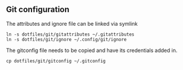 ## Git configuration

The attributes and ignore file can be linked via symlink

```
ln -s dotfiles/git/gitattributes ~/.gitattributes
ln -s dotfiles/git/ignore ~/.config/git/ignore
```

The gitconfig file needs to be copied and have its credentials added in.

```
cp dotfiles/git/gitconfig ~/.gitconfig
```
